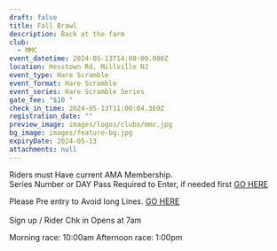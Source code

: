```yaml
---
draft: false
title: Fall Brawl
description: Back at the farm
club:
  - MMC
event_datetime: 2024-05-13T14:00:00.000Z
location: Hesstown Rd, Millville NJ
event_type: Hare Scramble
event_format: Hare Scramble
event_series: Hare Scramble Series
gate_fee: "$10 "
check_in_time: 2024-05-13T11:00:04.369Z
registration_date: ""
preview_image: images/logos/clubs/mmc.jpg
bg_image: images/feature-bg.jpg
expiryDate: 2024-05-13
attachments: null
---
```

Riders must Have current AMA Membership.\
Series Number or DAY Pass Required to Enter, if needed first [GO HERE ](https://www.moto-tally.com/ECEA/ECEA/SeriesRegistration.aspx)

Please Pre entry to Avoid long Lines. [GO HERE](https://www.moto-tally.com/ECEA/ECEA/PreEntry.aspx)\
\
Sign up / Rider Chk in Opens at 7am

Morning race: 10:00am
Afternoon race: 1:00pm